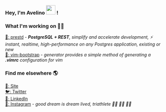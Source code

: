 ### Hey, I'm Avelino <img src="https://media.giphy.com/media/hvRJCLFzcasrR4ia7z/giphy.gif" width="30px"> !

### What I'm working on 👨‍💻

[🐘: prestd](https://github.com/prest/prest) - _**PostgreSQL + REST**, simplify and accelerate development, ⚡ instant, realtime, high-performance on any Postgres application, existing or new_<br />
[📝: vim-bootstrap](https://vim-bootstrap.com) - _generator provides a simple method of generating a **.vimrc** configuration for vim_

### Find me elsewhere 🌎

[🚀: Site](https://avelino.run) <br>
[🐦: Twitter](https://twitter.com/avelinorun) <br>
[💼: LinkedIn](https://www.linkedin.com/in/avelinorun) <br>
[📸: Instagram](https://instagram.com/avelinorun) - _good dream is dream lived, triathlete 🏊‍♂️ 🚴‍♂️ 🏃‍♂️_
